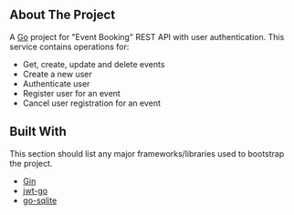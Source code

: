 ## About The Project

A [Go](http://www.golang.org) project for "Event Booking" REST API with user authentication.
This service contains operations for:
* Get, create, update and delete events
* Create a new user
* Authenticate user
* Register user for an event
* Cancel user registration for an event

## Built With

This section should list any major frameworks/libraries used to bootstrap the project.
* [Gin](https://github.com/gin-gonic/gin)
* [jwt-go](https://github.com/golang-jwt/jwt)
* [go-sqlite](https://github.com/glebarez/go-sqlite)
